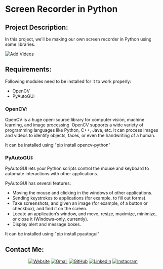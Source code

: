 # Screen Recorder in Python

## Project Description:
In this project, we'll be making our own screen recorder in Python using some libraries.

![Add Videos]()

## Requirements:
Following modules need to be installed for it to work properly:
- OpenCV
- PyAutoGUI

### OpenCV:
OpenCV is a huge open-source library for computer vision, machine learning, and image processing. OpenCV supports a wide variety of programming languages like Python, C++, Java, etc. It can process images and videos to identify objects, faces, or even the handwriting of a human.

It can be installed using "pip install opencv-python"


### PyAutoGUI:
PyAutoGUI lets your Python scripts control the mouse and keyboard to automate interactions with other applications.

PyAutoGUI has several features:

- Moving the mouse and clicking in the windows of other applications.
- Sending keystrokes to applications (for example, to fill out forms).
- Take screenshots, and given an image (for example, of a button or checkbox), and find it on the screen.
- Locate an application’s window, and move, resize, maximize, minimize, or close it (Windows-only, currently).
- Display alert and message boxes.

It can be installed using "pip install pyautogui"


## Contact Me: 
<p align="center">
  <a href="http://www.hxndev.com/"><img src="https://img.icons8.com/bubbles/50/000000/web.png" alt="Website"/></a>
	<a href="mailto:chhxnshah@gmail.com"><img src="https://img.icons8.com/bubbles/50/000000/gmail.png" alt="Gmail"/></a>
	<a href="https://github.com/HxnDev"><img src="https://img.icons8.com/bubbles/50/000000/github.png" alt="GitHub"/></a>
	<a href="https://www.linkedin.com/in/hassan-shahzad-2a6617212/"><img src="https://img.icons8.com/bubbles/50/000000/linkedin.png" alt="LinkedIn"/></a>
	<a href="https://www.instagram.com/hxn_photography/?hl=en"><img src="https://img.icons8.com/bubbles/50/000000/instagram.png" alt="Instagram"/></a>
	
</p>
